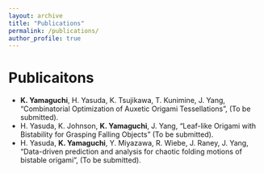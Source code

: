 ```yaml
---
layout: archive
title: "Publications"
permalink: /publications/
author_profile: true
---
```


Publicaitons
=====
* **K. Yamaguchi**, H. Yasuda, K. Tsujikawa, T. Kunimine, J. Yang, “Combinatorial Optimization of Auxetic Origami Tessellations”, (To be submitted).
* H. Yasuda, K. Johnson, **K. Yamaguchi**, J. Yang, “Leaf-like Origami with Bistability for Grasping Falling Objects” (To be submitted).
* H. Yasuda, **K. Yamaguchi**, Y. Miyazawa, R. Wiebe, J. Raney, J. Yang, “Data-driven prediction and analysis for chaotic folding motions of bistable origami”, (To be submitted).
